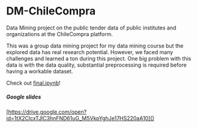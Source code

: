 # DM-ChileCompra
Data Mining project on the public tender data of public institutes and organizations at the ChileCompra platform.

This was a group data mining project for my data mining course but the explored data has real research potential. However, we faced many challenges and learned a ton during this project. One big problem with this data is with the data quality, substantial preprocessing is required before having a workable dataset.

Check out [final.ipynb](https://github.com/wailamjonathanlee/DM-ChileCompra/blob/master/final.ipynb)!

##### Google slides
[https://drive.google.com/open?id=1tX2ClcxTJlC3hnFND61uG_M5VkpYghJe17HS220aA10]()
